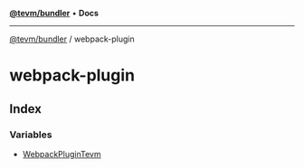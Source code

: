 [**@tevm/bundler**](../README.md) • **Docs**

***

[@tevm/bundler](../modules.md) / webpack-plugin

# webpack-plugin

## Index

### Variables

- [WebpackPluginTevm](variables/WebpackPluginTevm.md)
